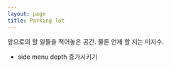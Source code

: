 ```yaml
---
layout: page
title: Parking lot
---
```

<div class="message">
  앞으로의 할 일들을 적어놓은 공간. 물론 언제 할 지는 미지수.
</div>

- side menu depth 증가시키기
